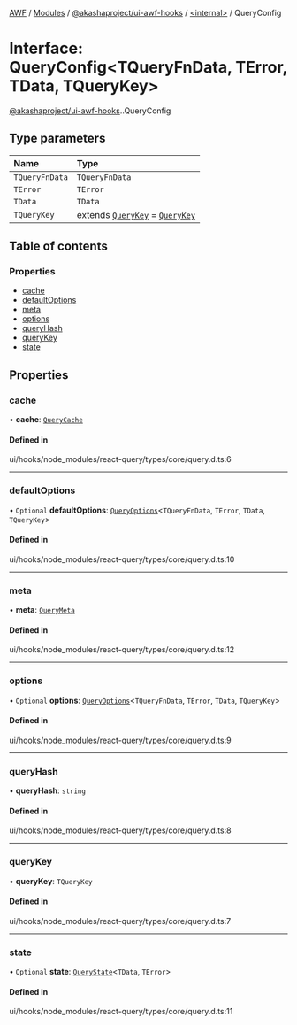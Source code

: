 [AWF](../README.md) / [Modules](../modules.md) / [@akashaproject/ui-awf-hooks](../modules/akashaproject_ui_awf_hooks.md) / [<internal\>](../modules/akashaproject_ui_awf_hooks._internal_.md) / QueryConfig

# Interface: QueryConfig<TQueryFnData, TError, TData, TQueryKey\>

[@akashaproject/ui-awf-hooks](../modules/akashaproject_ui_awf_hooks.md).[<internal>](../modules/akashaproject_ui_awf_hooks._internal_.md).QueryConfig

## Type parameters

| Name | Type |
| :------ | :------ |
| `TQueryFnData` | `TQueryFnData` |
| `TError` | `TError` |
| `TData` | `TData` |
| `TQueryKey` | extends [`QueryKey`](../modules/akashaproject_ui_awf_hooks._internal_.md#querykey) = [`QueryKey`](../modules/akashaproject_ui_awf_hooks._internal_.md#querykey) |

## Table of contents

### Properties

- [cache](akashaproject_ui_awf_hooks._internal_.QueryConfig.md#cache)
- [defaultOptions](akashaproject_ui_awf_hooks._internal_.QueryConfig.md#defaultoptions)
- [meta](akashaproject_ui_awf_hooks._internal_.QueryConfig.md#meta)
- [options](akashaproject_ui_awf_hooks._internal_.QueryConfig.md#options)
- [queryHash](akashaproject_ui_awf_hooks._internal_.QueryConfig.md#queryhash)
- [queryKey](akashaproject_ui_awf_hooks._internal_.QueryConfig.md#querykey)
- [state](akashaproject_ui_awf_hooks._internal_.QueryConfig.md#state)

## Properties

### cache

• **cache**: [`QueryCache`](../classes/akashaproject_ui_awf_hooks._internal_.QueryCache.md)

#### Defined in

ui/hooks/node_modules/react-query/types/core/query.d.ts:6

___

### defaultOptions

• `Optional` **defaultOptions**: [`QueryOptions`](akashaproject_ui_awf_hooks._internal_.QueryOptions.md)<`TQueryFnData`, `TError`, `TData`, `TQueryKey`\>

#### Defined in

ui/hooks/node_modules/react-query/types/core/query.d.ts:10

___

### meta

• **meta**: [`QueryMeta`](../modules/akashaproject_ui_awf_hooks._internal_.md#querymeta)

#### Defined in

ui/hooks/node_modules/react-query/types/core/query.d.ts:12

___

### options

• `Optional` **options**: [`QueryOptions`](akashaproject_ui_awf_hooks._internal_.QueryOptions.md)<`TQueryFnData`, `TError`, `TData`, `TQueryKey`\>

#### Defined in

ui/hooks/node_modules/react-query/types/core/query.d.ts:9

___

### queryHash

• **queryHash**: `string`

#### Defined in

ui/hooks/node_modules/react-query/types/core/query.d.ts:8

___

### queryKey

• **queryKey**: `TQueryKey`

#### Defined in

ui/hooks/node_modules/react-query/types/core/query.d.ts:7

___

### state

• `Optional` **state**: [`QueryState`](akashaproject_ui_awf_hooks._internal_.QueryState.md)<`TData`, `TError`\>

#### Defined in

ui/hooks/node_modules/react-query/types/core/query.d.ts:11
